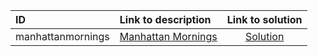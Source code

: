 | ID | Link to description | Link to solution |
|:---|:---|:---:|
| manhattanmornings | [Manhattan Mornings](https://open.kattis.com/problems/manhattanmornings) | [Solution](https://github.com/versenyi98/leetcode-solutions/tree/main/solutions/Manhattan%20Mornings)|
